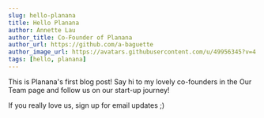 ```yaml
---
slug: hello-planana
title: Hello Planana
author: Annette Lau
author_title: Co-Founder of Planana
author_url: https://github.com/a-baguette
author_image_url: https://avatars.githubusercontent.com/u/49956345?v=4
tags: [hello, planana]
---
```


This is Planana's first blog post! Say hi to my lovely co-founders in the Our Team page and follow us on our start-up journey!

<!-- truncate -->

If you really love us, sign up for email updates ;)